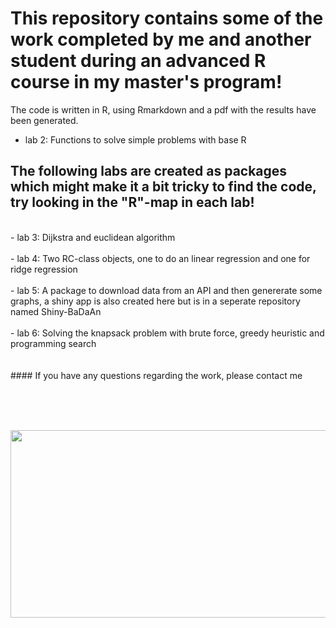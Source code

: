 # This repository contains some of the work completed by me and another student during an advanced R course in my master's program!

The code is written in R, using Rmarkdown and a pdf with the results have been generated.


- lab 2: Functions to solve simple problems with base R <br> 

## The following labs are created as packages which might make it a bit tricky to find the code, try looking in the "R"-map in each lab!  
<br>
- lab 3: Dijkstra and euclidean algorithm<br><br>
- lab 4: Two RC-class objects, one to do an linear regression and one for ridge regression<br><br>
- lab 5: A package to download data from an API and then genererate some graphs, a shiny app is also created here but is in a seperate repository named Shiny-BaDaAn<br><br>
- lab 6: Solving the knapsack problem with brute force, greedy heuristic and programming search<br><br>

<br>
#### If you have any questions regarding the work, please contact me

<br><br><br>


<div align="center">
  <img src="https://media4.giphy.com/media/v1.Y2lkPTc5MGI3NjExNWF1ejkyMHJueWdtd29xeWN6bHBmZ2M0cjZqbW1wbm93MzJ6M3B2bCZlcD12MV9pbnRlcm5hbF9naWZfYnlfaWQmY3Q9Zw/xVRRDVP6lqtNQJrzN7/giphy.gif" width="600" height="300"/>
</div>

